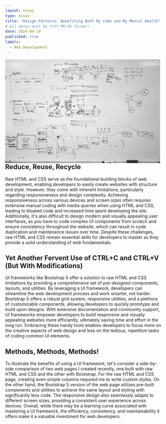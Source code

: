 ```yaml
---
layout: essay
type: essay
title: "Design Patterns: Benefiting Both My Code and My Mental Health"
# All dates must be YYYY-MM-DD format!
date: 2024-04-19
published: true
labels:
  - Web Development
---
```


<img style="margin-right: 1.5rem" align="left" height="auto" width="500" src="../img/whiteboard.jpg" />

## Reduce, Reuse, Recycle

  Raw HTML and CSS serve as the foundational building blocks of web development, enabling developers to easily create websites with structure and style. However, they come with inherent limitations, particularly regarding responsiveness and design complexity. Achieving responsiveness across various devices and screen sizes often requires extensive manual coding with media queries when using HTML and CSS, leading to bloated code and increased time spent developing the site. Additionally, it's also difficult to design modern and visually appealing user interfaces, as you have to code complex UI components from scratch and ensure consistency throughout the website, which can result in code duplication and maintenance issues over time. Despite these challenges, raw HTML and CSS remain essential skills for developers to master as they provide a solid understanding of web fundamentals.

## Yet Another Fervent Use of CTRL+C and CTRL+V (But With Modifications)

  UI frameworks like Bootstrap 5 offer a solution to raw HTML and CSS limitations by providing a comprehensive set of pre-designed components, layouts, and utilities. By leveraging a UI framework, developers can streamline the web development process and work smarter, not harder. Bootstrap 5 offers a robust grid system, responsive utilities, and a plethora of customizable components, allowing developers to quickly prototype and build upon designs. With extensive documentation and community support, UI frameworks empower developers to build responsive and visually appealing websites more efficiently, ultimately saving time and effort in the long run. Embracing these handy tools enables developers to focus more on the creative aspects of web design and less on the tedious, repetitive tasks of coding common UI elements.

## Methods, Methods, Methods!

  To illustrate the benefits of using a UI framework, let's consider a side-by-side comparison of two web pages I created recently, one built with raw HTML and CSS and the other with Bootstrap. For the raw HTML and CSS page, creating even simple columns required me to write custom styles. On the other hand, the Bootstrap 5 version of the web page utilizes pre-built components and utilities to achieve the same layout and styling with significantly less code. The responsive design also seamlessly adapts to different screen sizes, providing a consistent user experience across devices. Overall, while there may be a learning curve associated with mastering a UI framework, the efficiency, consistency, and maintainability it offers make it a valuable investment for web developers.
